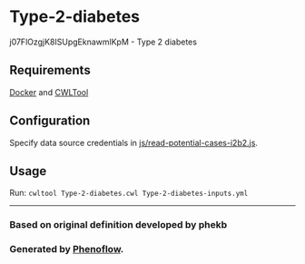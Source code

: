 # Type-2-diabetes

j07FlOzgjK8ISUpgEknawmlKpM - Type 2 diabetes

## Requirements

[Docker](https://docs.docker.com/install/) and [CWLTool](https://github.com/common-workflow-language/cwltool#install)

## Configuration

Specify data source credentials in [js/read-potential-cases-i2b2.js](js/read-potential-cases-i2b2.js).

## Usage

Run: `cwltool Type-2-diabetes.cwl Type-2-diabetes-inputs.yml`

***

### Based on original definition developed by phekb
### Generated by [Phenoflow](https://kclhi.org/phenoflow).
